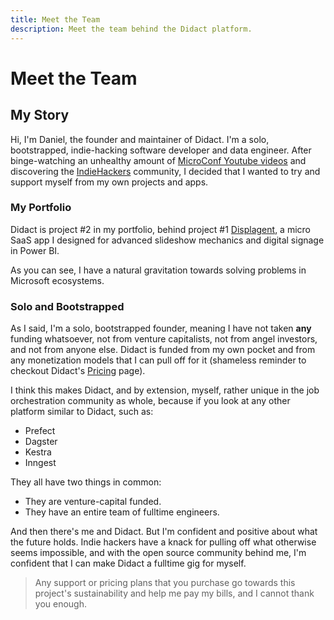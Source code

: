 ```yaml
---
title: Meet the Team
description: Meet the team behind the Didact platform.
---
```


<script setup>
import { VPTeamMembers } from 'vitepress/theme'

const members = [
  {
    avatar: 'https://www.github.com/DMiradakis.png',
    name: 'Daniel Miradakis',
    title: 'Founder',
    links: [
      { icon: 'github', link: 'https://github.com/DMiradakis' },
      { icon: 'twitter', link: 'https://twitter.com/SymbisoftIO' }
    ]
  },
  {
    avatar: 'https://www.github.com/DMiradakis.png',
    name: 'Daniel Miradakis',
    title: 'Engineering',
    links: [
      { icon: 'github', link: 'https://github.com/DMiradakis' },
      { icon: 'twitter', link: 'https://twitter.com/SymbisoftIO' }
    ]
  },
  {
    avatar: 'https://www.github.com/DMiradakis.png',
    name: 'Daniel Miradakis',
    title: 'Marketing',
    links: [
      { icon: 'github', link: 'https://github.com/DMiradakis' },
      { icon: 'twitter', link: 'https://twitter.com/SymbisoftIO' }
    ]
  },
  {
    avatar: 'https://www.github.com/DMiradakis.png',
    name: 'Daniel Miradakis',
    title: 'Support',
    links: [
      { icon: 'github', link: 'https://github.com/DMiradakis' },
      { icon: 'twitter', link: 'https://twitter.com/SymbisoftIO' }
    ]
  },
  {
    avatar: 'https://www.github.com/DMiradakis.png',
    name: 'Daniel Miradakis',
    title: 'Yeah pretty much everything else',
    links: [
      { icon: 'github', link: 'https://github.com/DMiradakis' },
      { icon: 'twitter', link: 'https://twitter.com/SymbisoftIO' }
    ]
  }
]
</script>

# Meet the Team

<VPTeamMembers size="small" :members="members" />

## My Story

Hi, I'm Daniel, the founder and maintainer of Didact. I'm a solo, bootstrapped, indie-hacking software developer and data engineer. After binge-watching an unhealthy amount of [MicroConf Youtube videos](https://www.youtube.com/@MicroConf) and discovering the [IndieHackers](https://www.indiehackers.com/) community, I decided that I wanted to try and support myself from my own projects and apps.

### My Portfolio

Didact is project #2 in my portfolio, behind project #1 [Displagent](https://www.displagent.io), a micro SaaS app I designed for advanced slideshow mechanics and digital signage in Power BI.

As you can see, I have a natural gravitation towards solving problems in Microsoft ecosystems.

### Solo and Bootstrapped

As I said, I'm a solo, bootstrapped founder, meaning I have not taken **any** funding whatsoever, not from venture capitalists, not from angel investors, and not from anyone else. Didact is funded from my own pocket and from any monetization models that I can pull off for it (shameless reminder to checkout Didact's [Pricing](https://www.didact.dev/pricing) page).

I think this makes Didact, and by extension, myself, rather unique in the job orchestration community as whole, because if you look at any other platform similar to Didact, such as:

* Prefect
* Dagster
* Kestra
* Inngest

They all have two things in common:

* They are venture-capital funded.
* They have an entire team of fulltime engineers.

And then there's me and Didact. But I'm confident and positive about what the future holds. Indie hackers have a knack for pulling off what otherwise seems impossible, and with the open source community behind me, I'm confident that I can make Didact a fulltime gig for myself.

> Any support or pricing plans that you purchase go towards this project's sustainability and help me pay my bills, and I cannot thank you enough.
